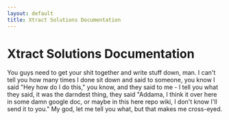 ```yaml
---
layout: default
title: Xtract Solutions Documentation
---
```


# Xtract Solutions Documentation

You guys need to get your shit together and write stuff down, man. I can't tell you how many times I done sit down and said to someone, you know I said "Hey how do I do this," you know, and they said to me - I tell you what they said, it was the darndest thing, they said "Addama, I think it over here in some damn google doc, or maybe in this here repo wiki, I don't know I'll send it to you." My god, let me tell you what, but that makes me cross-eyed.

